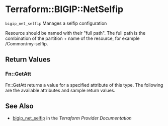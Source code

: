 # Terraform::BIGIP::NetSelfip

`bigip_net_selfip` Manages a selfip configuration

Resource should be named with their "full path". The full path is the combination of the partition + name of the resource, for example /Common/my-selfip.

## Return Values

### Fn::GetAtt

Fn::GetAtt returns a value for a specified attribute of this type. The following are the available attributes and sample return values.

## See Also

* [bigip_net_selfip](https://www.terraform.io/docs/providers/bigip/r/net_selfip.html) in the _Terraform Provider Documentation_